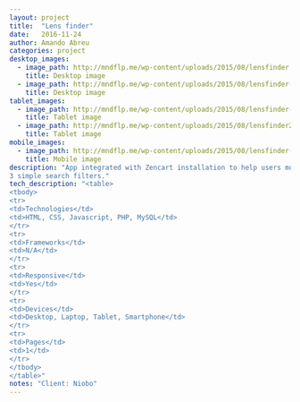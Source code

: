 ```yaml
---
layout: project 
title:  "Lens finder"
date:   2016-11-24
author: Amando Abreu
categories: project
desktop_images:
  - image_path: http://mndflp.me/wp-content/uploads/2015/08/lensfinder.jpg
    title: Desktop image
  - image_path: http://mndflp.me/wp-content/uploads/2015/08/lensfinder-search.jpg
    title: Desktop image
tablet_images:
  - image_path: http://mndflp.me/wp-content/uploads/2015/08/lensfinder-search2.jpg
    title: Tablet image
  - image_path: http://mndflp.me/wp-content/uploads/2015/08/lensfinder2.jpg
    title: Tablet image
mobile_images:
  - image_path: http://mndflp.me/wp-content/uploads/2015/08/lensfinder-search1.jpg
    title: Mobile image
description: "App integrated with Zencart installation to help users more easily search for photography lenses.<br/>Integrated with Zencart database, prices and sales are always up-to-date.<br/>
3 simple search filters."
tech_description: "<table>
<tbody>
<tr>
<td>Technologies</td>
<td>HTML, CSS, Javascript, PHP, MySQL</td>
</tr>
<tr>
<td>Frameworks</td>
<td>N/A</td>
</tr>
<tr>
<td>Responsive</td>
<td>Yes</td>
</tr>
<tr>
<td>Devices</td>
<td>Desktop, Laptop, Tablet, Smartphone</td>
</tr>
<tr>
<td>Pages</td>
<td>1</td>
</tr>
</tbody>
</table>"
notes: "Client: Niobo"
---
```

